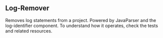 Log-Remover
-----------

Removes log statements from a project.
Powered by JavaParser and the log-identifier component.
To understand how it operates, check the tests and related resources.
